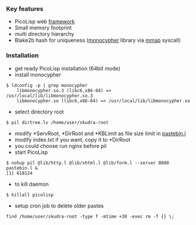 ### Key features
* PicoLisp web [framework](http://software-lab.de/doc/app.html)
* Small memory footprint
* multi directory hierarchy
* Blake2b hash for uniqueness ([monocypher](https://monocypher.org) library
via [mmap](https://en.wikipedia.org/wiki/Mmap) syscall)

### Installation
* get ready PicoLisp installation (64bit mode)
* install monocypher
```
$ ldconfig -p | grep monocypher
    libmonocypher.so.3 (libc6,x86-64) => /usr/local/lib/libmonocypher.so.3
    libmonocypher.so (libc6,x86-64) => /usr/local/lib/libmonocypher.so
```
* select directory root
```
$ pil dirtree.lv /home/user/skudra-root
```
* modify *ServRoot, *DirRoot and *KBLimit as file size limit in [pastebin.l](pastebin.l)
* modify index.txt if you want, copy it to *DirRoot
* you could choose run nginx before pil
* start PicoLisp
```
$ nohup pil @lib/http.l @lib/xhtml.l @lib/form.l --server 8080 pastebin.l &
[1] 618124
```
* to kill daemon
```
$ killall picolisp
```
* setup cron job to delete older pastes
```
find /home/user/skudra-root -type f -mtime +30 -exec rm -f {} \;
```
